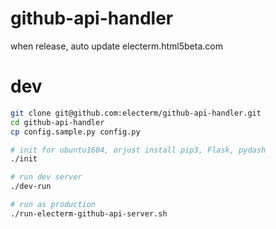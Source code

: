 # github-api-handler
when release, auto update electerm.html5beta.com

# dev
```bash
git clone git@github.com:electerm/github-api-handler.git
cd github-api-handler
cp config.sample.py config.py

# init for ubuntu1604, orjust install pip3, Flask, pydash
./init

# run dev server
./dev-run

# run as production
./run-electerm-github-api-server.sh
```
